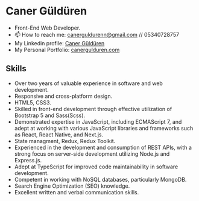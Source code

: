 # Caner Güldüren
- Front-End Web Developer.
- 📫 How to reach me: canerguldurenn@gmail.com // 05340728757
- My Linkedin profile: [Caner Güldüren](www.linkedin.com/in/caner-güldüren)
- My Personal Portfolio: [canergulduren.com](https://canergulduren.com)

## Skills
- Over two years of valuable experience in software and web development.
- Responsive and cross-platform design.
- HTML5, CSS3.
- Skilled in front-end development through effective utilization of Bootstrap 5 and Sass(Scss).
- Demonstrated expertise in JavaScript, including ECMAScript 7, and adept at working with various JavaScript libraries and frameworks such as React, React Native, and Next.js.
- State managment, Redux, Redux Toolkit.
- Experienced in the development and consumption of REST APIs, with a strong focus on server-side development utilizing Node.js and Express.js.
- Adept at TypeScript for improved code maintainability in software development.
- Competent in working with NoSQL databases, particularly MongoDB.
- Search Engine Optimization (SEO) knowledge.
- Excellent written and verbal communication skills.


<!---
CanerGulduren/CanerGulduren is a ✨ special ✨ repository because its `README.md` (this file) appears on your GitHub profile.
You can click the Preview link to take a look at your changes.
--->
